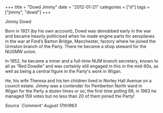 +++
title = "Dowd Jimmy"
date = "2012-01-21"
categories = ["d"]
tags = ["jimmy", "dowd"]
+++

Jimmy Dowd

Born in 1921 (by his own account), Dowd was demobbed early in the war and became heavily politicised when he made engine parts for aeroplanes in the war at Ford’s Barton Bridge, Manchester, factory where he joined the Urmston branch of the Party. There he became a shop steward for the NUGMW union.

In 1952, he became a miner and a full-time NUM branch secretary, known to all as “Red Dowdie” and was certainly still engaged in this in the mid-60s, as well as being a central figure in the Party's work in Wigan.

He, his wife Theresa and his ten children lived in Norley Hall Avenue on a council estate. Jimmy was a contender for Pemberton North ward in Wigan for the Party a dozen times or so; the first time polling 68, in 1963 he managed 159 votes but no less than 20 of them joined the Party!  

_Source \`Comment’ August 17th1963_
